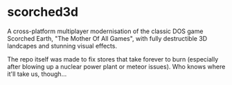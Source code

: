 # scorched3d
 A cross-platform multiplayer modernisation of the classic DOS game Scorched Earth, "The Mother Of All Games", with fully destructible 3D landcapes and stunning visual effects.
 
The repo itself was made to fix stores that take forever to burn (especially after blowing up a nuclear power plant or meteor issues).
Who knows where it'll take us, though...
